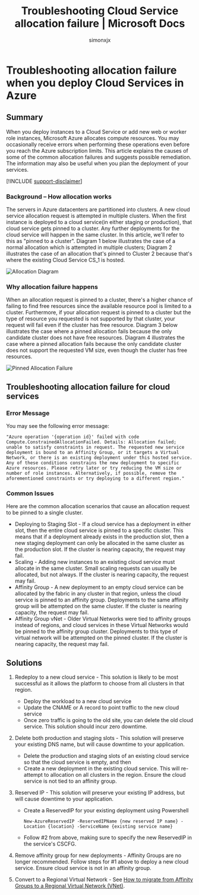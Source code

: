 ﻿---
title: Troubleshooting Cloud Service allocation failure | Microsoft Docs
description: Troubleshooting allocation failure when you deploy Cloud Services in Azure
services: azure-service-management, cloud-services
documentationcenter: ''
author: simonxjx
manager: felixwu
editor: ''
tags: top-support-issue

ms.assetid: 529157eb-e4a1-4388-aa2b-09e8b923af74
ms.service: cloud-services
ms.workload: na
ms.tgt_pltfrm: ibiza
ms.devlang: na
ms.topic: article
ms.date: 1/6/2017
ms.author: v-six

---
# Troubleshooting allocation failure when you deploy Cloud Services in Azure
## Summary
When you deploy instances to a Cloud Service or add new web or worker role instances, Microsoft Azure allocates compute resources. You may occasionally receive errors when performing these operations even before you reach the Azure subscription limits. This article explains the causes of some of the common allocation failures and suggests possible remediation. The information may also be useful when you plan the deployment of your services.

[!INCLUDE [support-disclaimer](../../includes/support-disclaimer.md)]

### Background – How allocation works
The servers in Azure datacenters are partitioned into clusters. A new cloud service allocation request is attempted in multiple clusters. When the first instance is deployed to a cloud service(in either staging or production), that cloud service gets pinned to a cluster. Any further deployments for the cloud service will happen in the same cluster. In this article, we'll refer to this as "pinned to a cluster". Diagram 1 below illustrates the case of a normal allocation which is attempted in multiple clusters; Diagram 2 illustrates the case of an allocation that's pinned to Cluster 2 because that's where the existing Cloud Service CS_1 is hosted.

![Allocation Diagram](./media/cloud-services-allocation-failure/Allocation1.png)

### Why allocation failure happens
When an allocation request is pinned to a cluster, there's a higher chance of failing to find free resources since the available resource pool is limited to a cluster. Furthermore, if your allocation request is pinned to a cluster but the type of resource you requested is not supported by that cluster, your request will fail even if the cluster has free resource. Diagram 3 below illustrates the case where a pinned allocation fails because the only candidate cluster does not have free resources. Diagram 4 illustrates the case where a pinned allocation fails because the only candidate cluster does not support the requested VM size, even though the cluster has free resources.

![Pinned Allocation Failure](./media/cloud-services-allocation-failure/Allocation2.png)

## Troubleshooting allocation failure for cloud services
### Error Message
You may see the following error message:

    "Azure operation '{operation id}' failed with code Compute.ConstrainedAllocationFailed. Details: Allocation failed; unable to satisfy constraints in request. The requested new service deployment is bound to an Affinity Group, or it targets a Virtual Network, or there is an existing deployment under this hosted service. Any of these conditions constrains the new deployment to specific Azure resources. Please retry later or try reducing the VM size or number of role instances. Alternatively, if possible, remove the aforementioned constraints or try deploying to a different region."

### Common Issues
Here are the common allocation scenarios that cause an allocation request to be pinned to a single cluster.

* Deploying to Staging Slot - If a cloud service has a deployment in either slot, then the entire cloud service is pinned to a specific cluster.  This means that if a deployment already exists in the production slot, then a new staging deployment can only be allocated in the same cluster as the production slot. If the cluster is nearing capacity, the request may fail.
* Scaling - Adding new instances to an existing cloud service must allocate in the same cluster.  Small scaling requests can usually be allocated, but not always. If the cluster is nearing capacity, the request may fail.
* Affinity Group - A new deployment to an empty cloud service can be allocated by the fabric in any cluster in that region, unless the cloud service is pinned to an affinity group. Deployments to the same affinity group will be attempted on the same cluster. If the cluster is nearing capacity, the request may fail.
* Affinity Group vNet - Older Virtual Networks were tied to affinity groups instead of regions, and cloud services in these Virtual Networks would be pinned to the affinity group cluster. Deployments to this type of virtual network will be attempted on the pinned cluster. If the cluster is nearing capacity, the request may fail.

## Solutions
1. Redeploy to a new cloud service - This solution is likely to be most successful as it allows the platform to choose from all clusters in that region.

   * Deploy the workload to a new cloud service  
   * Update the CNAME or A record to point traffic to the new cloud service
   * Once zero traffic is going to the old site, you can delete the old cloud service. This solution should incur zero downtime.
2. Delete both production and staging slots - This solution will preserve your existing DNS name, but will cause downtime to your application.

   * Delete the production and staging slots of an existing cloud service so that the cloud service is empty, and then
   * Create a new deployment in the existing cloud service. This will re-attempt to allocation on all clusters in the region. Ensure the cloud service is not tied to an affinity group.
3. Reserved IP -  This solution will preserve your existing IP address, but will cause downtime to your application.  

   * Create a ReservedIP for your existing deployment using Powershell

     ```
     New-AzureReservedIP -ReservedIPName {new reserved IP name} -Location {location} -ServiceName {existing service name}
     ```
   * Follow #2 from above, making sure to specify the new ReservedIP in the service's CSCFG.
4. Remove affinity group for new deployments - Affinity Groups are no longer recommended. Follow steps for #1 above to deploy a new cloud service. Ensure cloud service is not in an affinity group.
5. Convert to a Regional Virtual Network - See [How to migrate from Affinity Groups to a Regional Virtual Network (VNet)](../virtual-network/virtual-networks-migrate-to-regional-vnet.md).
